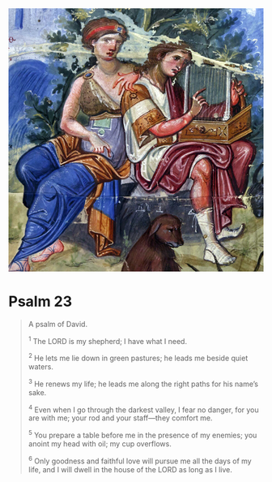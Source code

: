 <img class="intro-right" src="../images/art-paris-psalter.jpg">

# Psalm 23

>A psalm of David. 
>
><sup>1</sup> The LORD is my shepherd; I have what I need. 
>
><sup>2</sup> He lets me lie down in green pastures; he leads me beside quiet waters. 
>
><sup>3</sup> He renews my life; he leads me along the right paths for his name’s sake. 
>
><sup>4</sup> Even when I go through the darkest valley, I fear no danger, for you are with me; your rod and your staff—they comfort me. 
>
><sup>5</sup> You prepare a table before me in the presence of my enemies; you anoint my head with oil; my cup overflows. 
>
><sup>6</sup> Only goodness and faithful love will pursue me all the days of my life, and I will dwell in the house of the LORD as long as I live.
